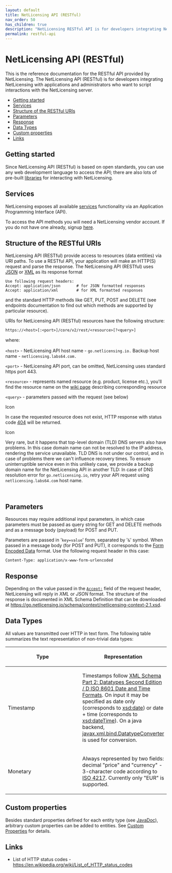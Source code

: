 ```yaml
---
layout: default
title: NetLicensing API (RESTful)
nav_order: 50
has_children: true
description: "NetLicensing RESTful API is for developers integrating NetLicensing with applications and administrators who want to script interactions with the NetLicensing server"
permalink: restful-api
---
```


NetLicensing API (RESTful)
==========================

This is the reference documentation for the RESTful API provided by
NetLicensing. The NetLicensing API (RESTful) is for developers
integrating NetLicensing with applications and administrators who want
to script interactions with the NetLicensing server.

-   [Getting started](#getting-started)
-   [Services](#services)
-   [Structure of the RESTful URIs](#structure-of-the-restful-uris)
-   [Parameters](#parameters)
-   [Response](#response)
-   [Data Types](#data-types)
-   [Custom properties](#custom-properties)
-   [Links](#links)

Getting started
---------------

Since NetLicensing API (RESTful) is based on open standards, you can use
any web development language to access the API; there are also lots of
pre-built [libraries](client-libraries)
for interacting with NetLicensing.

Services
--------

NetLicensing exposes all available [services](services) functionality via an
Application Programming Interface (API).

To access the API methods you will need a NetLicensing vendor account.
If you do not have one already, signup
<a href="https://go.netlicensing.io/console/v2/content/register.xhtml" class="external-link">here</a>.

Structure of the RESTful URIs
-----------------------------

NetLicensing API (RESTful) provide access to resources (data entities)
via URI paths. To use a RESTful API, your application will make an
HTTP(S) request and parse the response. The NetLicensing API
(RESTful) uses
<a href="https://en.wikipedia.org/wiki/JSON" class="external-link">JSON</a>
or
<a href="https://en.wikipedia.org/wiki/XML" class="external-link">XML</a>
as its response format

    Use following request headers:
    Accept: application/json       # for JSON formatted responses
    Accept: application/xml        # for XML formatted responses

and the standard HTTP methods like GET, PUT, POST and DELETE (see
endpoints documentation to find out which methods are supported by
particular resource).

URIs for NetLicensing API (RESTful) resources have the following
structure:

    https://<host>[:<port>]/core/v2/rest/<resource>[?<query>]

<span style="line-height: 1.4285715;">where:</span>

`<host>` - NetLicensing API host name - `go.netlicensing.io.` Backup
host name - `netlicensing.labs64.com.`

`<port>` - NetLicensing API port, can be omitted, NetLicensing uses
standard https port 443.

`<resource>` - represents named resource (e.g. product, license etc.),
you'll find the resource name on the [wiki page](services)
describing corresponding resource

`<query>` - parameters passed with the request (see below)

<span class="aui-icon icon-warning">Icon</span>

In case the requested resource does not exist, HTTP response with status
code <a href="https://en.wikipedia.org/wiki/HTTP_403" class="external-link">404</a> will
be returned.

<span class="aui-icon icon-warning">Icon</span>

Very rare, but it happens that top-level domain (TLD) DNS servers also
have problems. In this case domain name can not be resolved to the IP
address, rendering the service unavailable. TLD DNS is not under our
control, and in case of problems there we can't influence recovery
times. To ensure uninterruptible service even in this unlikely case, we
provide a backup domain name for the NetLicensing API in another TLD: In
case of DNS resolution error for `go.netlicensing.io`, retry your API
request using `netlicensing.labs64.com` host name.

 

Parameters
----------

Resources may require additional input parameters, in which case
parameters must be passed as query string for GET and DELETE methods and
as a message body (payload) for POST and PUT.

Parameters are passed in '`key=value`' form, separated by '`&`' symbol.
When passed in a message body (for POST and PUT), it corresponds to
the <a href="https://www.w3.org/TR/html401/interact/forms.html#h-17.13.4.1" class="external-link">Form Encoded Data</a> format.
Use the following request header in this case:

    Content-Type: application/x-www-form-urlencoded 

Response
--------

Depending on the value passed in the [`Accept:`](#structure-of-the-restful-uris) field of
the request header, NetLicensing will reply in *XML* or *JSON* format.
The structure of the response is documented in XML Schema Definition
that can be downloaded at
<a href="https://go.netlicensing.io/schema/context/netlicensing-context-2.1.xsd" class="external-link">https://go.netlicensing.io/schema/context/netlicensing-context-2.1.xsd</a>.

Data Types
----------

All values are transmitted over HTTP in text form. The following table
summarizes the text representation of non-trivial data types:

<table>
<colgroup>
<col style="width: 50%" />
<col style="width: 50%" />
</colgroup>
<thead>
<tr class="header">
<th><p>Type</p></th>
<th><p>Representation</p></th>
</tr>
</thead>
<tbody>
<tr class="odd">
<td><p>Timestamp</p></td>
<td><p>Timestamps follow <a href="https://www.w3.org/TR/xmlschema-2/#isoformats" class="external-link">XML Schema Part 2: Datatypes Second Edition / D ISO 8601 Date and Time Formats</a>. On input it may be specified as date only (corresponds to <a href="https://www.w3.org/TR/xmlschema-2/#date" class="external-link">xsd:date</a>) or date + time (corresponds to <a href="https://www.w3.org/TR/xmlschema-2/#dateTime" class="external-link">xsd:dateTime</a>). On a java backend, <a href="https://docs.oracle.com/javase/7/docs/api/javax/xml/bind/DatatypeConverter.html" class="external-link">javax.xml.bind.DatatypeConverter</a> is used for conversion.</p></td>
</tr>
<tr class="even">
<td><p>Monetary</p></td>
<td><p>Always represented by two fields: decimal "price" and "currency" - 3-character code according to <a href="https://en.wikipedia.org/wiki/ISO_4217" class="external-link">ISO 4217</a>. Currently only "EUR" is supported.</p></td>
</tr>
</tbody>
</table>

Custom properties
-----------------

Besides standard properties defined for each entity type (see
<a href="https://go.netlicensing.io/javadoc/v2/index.html" class="external-link">JavaDoc</a>),
arbitrary custom properties can be added to entities. See [Custom
Properties](custom-properties) for details.

Links
-----

-   List of HTTP status codes -
    <a href="https://en.wikipedia.org/wiki/List_of_HTTP_status_codes" class="external-link">https://en.wikipedia.org/wiki/List_of_HTTP_status_codes</a>
